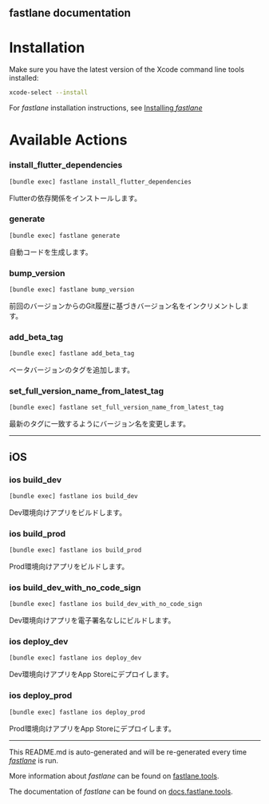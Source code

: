 fastlane documentation
----

# Installation

Make sure you have the latest version of the Xcode command line tools installed:

```sh
xcode-select --install
```

For _fastlane_ installation instructions, see [Installing _fastlane_](https://docs.fastlane.tools/#installing-fastlane)

# Available Actions

### install_flutter_dependencies

```sh
[bundle exec] fastlane install_flutter_dependencies
```

Flutterの依存関係をインストールします。

### generate

```sh
[bundle exec] fastlane generate
```

自動コードを生成します。

### bump_version

```sh
[bundle exec] fastlane bump_version
```

前回のバージョンからのGit履歴に基づきバージョン名をインクリメントします。

### add_beta_tag

```sh
[bundle exec] fastlane add_beta_tag
```

ベータバージョンのタグを追加します。

### set_full_version_name_from_latest_tag

```sh
[bundle exec] fastlane set_full_version_name_from_latest_tag
```

最新のタグに一致するようにバージョン名を変更します。

----


## iOS

### ios build_dev

```sh
[bundle exec] fastlane ios build_dev
```

Dev環境向けアプリをビルドします。

### ios build_prod

```sh
[bundle exec] fastlane ios build_prod
```

Prod環境向けアプリをビルドします。

### ios build_dev_with_no_code_sign

```sh
[bundle exec] fastlane ios build_dev_with_no_code_sign
```

Dev環境向けアプリを電子署名なしにビルドします。

### ios deploy_dev

```sh
[bundle exec] fastlane ios deploy_dev
```

Dev環境向けアプリをApp Storeにデプロイします。

### ios deploy_prod

```sh
[bundle exec] fastlane ios deploy_prod
```

Prod環境向けアプリをApp Storeにデプロイします。

----

This README.md is auto-generated and will be re-generated every time [_fastlane_](https://fastlane.tools) is run.

More information about _fastlane_ can be found on [fastlane.tools](https://fastlane.tools).

The documentation of _fastlane_ can be found on [docs.fastlane.tools](https://docs.fastlane.tools).
